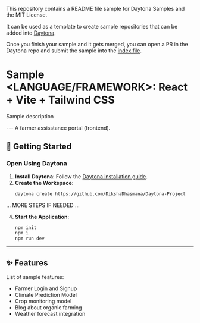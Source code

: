This repository contains a README file sample for Daytona Samples and the MIT License.

It can be used as a template to create sample repositories that can be added into [Daytona](https://github.com/daytonaio/daytona).

Once you finish your sample and it gets merged, you can open a PR in the Daytona repo and submit the sample into the [index file](https://github.com/daytonaio/daytona/blob/main/hack/samples/index.json).

# Sample <LANGUAGE/FRAMEWORK>: React + Vite + Tailwind CSS

Sample description

--- A farmer assisstance portal (frontend).

## 🚀 Getting Started  

### Open Using Daytona  

1. **Install Daytona**: Follow the [Daytona installation guide](https://www.daytona.io/docs/installation/installation/).  
2. **Create the Workspace**:  
   ```bash  
   daytona create https://github.com/DikshaDhasmana/Daytona-Project 
   ```  

... MORE STEPS IF NEEDED ...

4. **Start the Application**:  
   ```bash  
   npm init
   npm i
   npm run dev
   ```  

---

## ✨ Features  

List of sample features:
- Farmer Login and Signup
- Climate Prediction Model 
- Crop monitoring model
- Blog about organic farming
- Weather forecast integration
